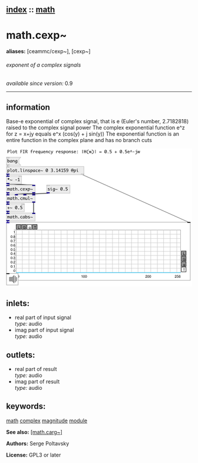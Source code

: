 [index](index.html) :: [math](category_math.html)
---

# math.cexp~
**aliases:** [ceammc/cexp\~], [cexp\~]


###### exponent of a complex signals

*available since version:* 0.9

---


## information
Base-e exponential of complex signal, that is e (Euler&#39;s number, 2.7182818) raised to the complex signal power The complex exponential function e^z for z = x+jy equals e^x (cos(y) + j sin(y)) The exponential function is an entire function in the complex plane and has no branch cuts


[![example](../examples/img/math.cexp~.jpg)](../examples/pd/math.cexp~.pd)









## inlets:

* real part of input signal<br>
_type:_ audio
* imag part of input signal<br>
_type:_ audio



## outlets:

* real part of result<br>
_type:_ audio
* imag part of result<br>
_type:_ audio



## keywords:

[math](keywords/math.html)
[complex](keywords/complex.html)
[magnitude](keywords/magnitude.html)
[module](keywords/module.html)



**See also:**
[\[math.carg~\]](math.carg~.html)




**Authors:** Serge Poltavsky




**License:** GPL3 or later





